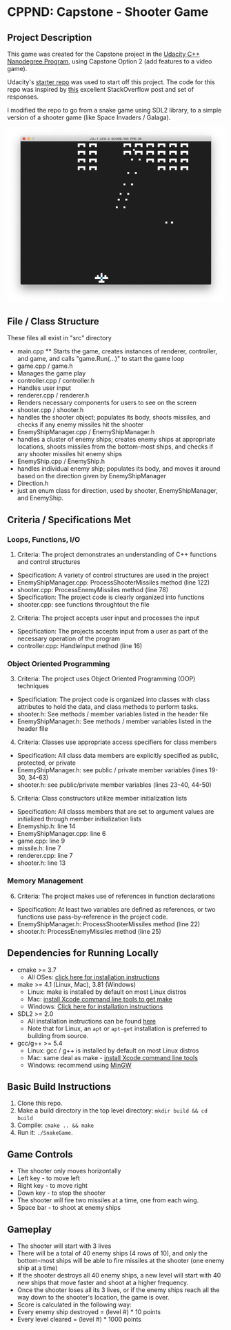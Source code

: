 # CPPND: Capstone - Shooter Game

## Project Description

This game was created for the Capstone project in the [Udacity C++ Nanodegree Program](https://www.udacity.com/course/c-plus-plus-nanodegree--nd213), using Capstone Option 2 (add features to a video game).

Udacity's [starter repo](https://github.com/udacity/CppND-Capstone-Snake-Game) was used to start off this project. The code for this repo was inspired by [this](https://codereview.stackexchange.com/questions/212296/snake-game-in-c-with-sdl) excellent StackOverflow post and set of responses.

I modified the repo to go from a snake game using SDL2 library, to a simple version of a shooter game (like Space Invaders / Galaga).

<img src="shooter_game.png"/>

## File / Class Structure
These files all exist in "src" directory
* main.cpp
** Starts the game, creates instances of renderer, controller, and game, and calls "game.Run(...)" to start the game loop
* game.cpp / game.h
 * Manages the game play
* controller.cpp / controller.h
 * Handles user input
* renderer.cpp / renderer.h
 * Renders necessary components for users to see on the screen
* shooter.cpp / shooter.h
 * handles the shooter object; populates its body, shoots missiles, and checks if any enemy missiles hit the shooter
* EnemyShipManager.cpp / EnemyShipManager.h
 * handles a cluster of enemy ships; creates enemy ships at appropriate locations, shoots missiles from the bottom-most ships, and checks if any shooter missiles hit enemy ships 
* EnemyShip.cpp / EnemyShip.h
 * handles individual enemy ship; populates its body, and moves it around based on the direction given by EnemyShipManager 
* Direction.h
 * just an enum class for direction, used by shooter, EnemyShipManager, and EnemyShip.

## Criteria / Specifications Met
### Loops, Functions, I/O
1. Criteria: The project demonstrates an understanding of C++ functions and control structures
 * Specification: A variety of control structures are used in the project
  * EnemyShipManager.cpp: ProcessShooterMissiles method (line 122)
  * shooter.cpp: ProcessEnemyMissiles method (line 78)
 * Specification: The project code is clearly organized into functions
  * shooter.cpp: see functions throughtout the file 
2.  Criteria: The project accepts user input and processes the input
 * Specification: The projects accepts input from a user as part of the necessary operation of the program
  * controller.cpp: HandleInput method (line 16) 
### Object Oriented Programming
3. Criteria: The project uses Object Oriented Programming (OOP) techniques
 * Specificiation: The project code is organized into classes with class attributes to hold the data, and class methods to perform tasks.
  * shooter.h: See methods / member variables listed in the header file
  * EnemyShipManager.h: See methods / member variables listed in the header file  
4. Criteria: Classes use appropriate access specifiers for class members
 * Specification: All class data members are explicitly specified as public, protected, or private
  * EnemyShipManager.h: see public / private member variables (lines 19-30, 34-63) 
  * shooter.h: see public/private member variables (lines 23-40, 44-50)
5. Criteria: Class constructors utilize member initialization lists
 * Specification: All classs members that are set to argument values are initialized through member initialization lists
  * Enemyship.h: line 14
  * EnemyShipManager.cpp: line 6
  * game.cpp: line 9
  * missile.h: line 7
  * renderer.cpp: line 7
  * shooter.h: line 13
### Memory Management
6. Criteria: The project makes use of references in function declarations
 * Specification: At least two variables are defined as references, or two functions use pass-by-reference in the project code.
  * EnemyShipManager.h: ProcessShooterMissiles method (line 22)
  * shooter.h: ProcessEnemyMissiles method (line 25)
 

## Dependencies for Running Locally
* cmake >= 3.7
  * All OSes: [click here for installation instructions](https://cmake.org/install/)
* make >= 4.1 (Linux, Mac), 3.81 (Windows)
  * Linux: make is installed by default on most Linux distros
  * Mac: [install Xcode command line tools to get make](https://developer.apple.com/xcode/features/)
  * Windows: [Click here for installation instructions](http://gnuwin32.sourceforge.net/packages/make.htm)
* SDL2 >= 2.0
  * All installation instructions can be found [here](https://wiki.libsdl.org/Installation)
  * Note that for Linux, an `apt` or `apt-get` installation is preferred to building from source.
* gcc/g++ >= 5.4
  * Linux: gcc / g++ is installed by default on most Linux distros
  * Mac: same deal as make - [install Xcode command line tools](https://developer.apple.com/xcode/features/)
  * Windows: recommend using [MinGW](http://www.mingw.org/)

## Basic Build Instructions

1. Clone this repo.
2. Make a build directory in the top level directory: `mkdir build && cd build`
3. Compile: `cmake .. && make`
4. Run it: `./SnakeGame`.

## Game Controls
* The shooter only moves horizontally
 * Left key - to move left
 * Right key - to move right
 * Down key - to stop the shooter
* The shooter will fire two missiles at a time, one from each wing.
 * Space bar - to shoot at enemy ships
 
## Gameplay
* The shooter will start with 3 lives
* There will be a total of 40 enemy ships (4 rows of 10), and only the bottom-most ships will be able to fire missiles at the shooter (one enemy ship at a time)
* If the shooter destroys all 40 enemy ships, a new level will start with 40 new ships that move faster and shoot at a higher frequency.
* Once the shooter loses all its 3 lives, or if the enemy ships reach all the way down to the shooter's location, the game is over.
* Score is calculated in the following way:
 * Every enemy ship destroyed = (level #) * 10 points
 * Every level cleared = (level #) * 1000 points

